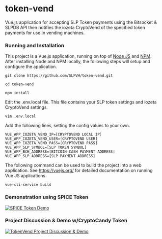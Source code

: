 # token-vend
Vue.js application for accepting SLP Token payments using the Bitsocket & SLPDB API then notifies the iozeta CryptoVend of the specified token payments for use in vending machines.

### Running and Installation
This project is a Vue.js application, running on top of [Node JS](https://nodejs.org) and [NPM](https://www.npmjs.com/). After installing Node and NPM locally, the following steps will setup and configure the application.

```git clone https://github.com/SLPVH/token-vend.git```

```cd token-vend```

```npm install```

Edit the .env.local file. This file contains your SLP token settings and iozeta CryptoVend settings.

```vim .env.local``` 

Add the following lines, setting the config values to your own.

```
VUE_APP_IOZETA_VEND_IP=[CRYPTOVEND LOCAL IP]
VUE_APP_IOZETA_VEND_USER=[CRYPTOVEND USER]
VUE_APP_IOZETA_VEND_PASS=[CRYPTOVEND PASS]
VUE_APP_SLP_SYMBOL=[SLP TOKEN SYMBOL]
VUE_APP_BCH_ADDRESS=[BITCOIN CASH PAYMENT ADDRESS]
VUE_APP_SLP_ADDRESS=[SLP PAYMENT ADDRESS]
```

The following command can be used to build the project into a web application. See https://vuejs.org/ for detailed documentation on running Vue JS applications.

``vue-cli-service build``

### Demonstration using SPICE Token
[![SPICE Token Demo](https://img.youtube.com/vi/3qpG0NClXXc/0.jpg)](https://www.youtube.com/watch?v=3qpG0NClXXc)

### Project Discussion & Demo w/CryptoCandy Token
[![TokenVend Project Discussion & Demo](https://img.youtube.com/vi/gkcnUyEkcxc/0.jpg)](https://www.youtube.com/watch?v=gkcnUyEkcxc)


